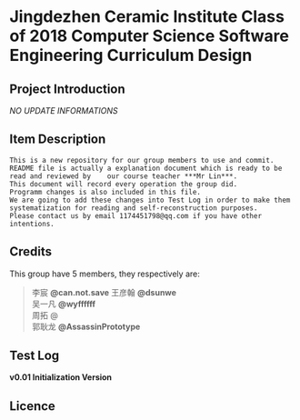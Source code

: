 # Jingdezhen Ceramic Institute Class of 2018 Computer Science Software Engineering Curriculum Design 


## Project Introduction
*NO UPDATE INFORMATIONS*

## Item Description
	This is a new repository for our group members to use and commit.  
	README file is actually a explanation document which is ready to be read and reviewed by 	our course teacher ***Mr Lin***.  
	This document will record every operation the group did.  
	Programm changes is also included in this file.  
	We are going to add these changes into Test Log in order to make them systematization for reading and self-reconstruction purposes.  
	Please contact us by email 1174451798@qq.com if you have other intentions.  

## Credits
This group have 5 members, they respectively are:  
>李宸 **@can.not.save**
王彦翰 **@dsunwe**  
吴一凡 **@wyffffff**  
周拓 @  
郭耿龙 **@AssassinPrototype**  

## Test Log
**v0.01  Initialization Version**  
## Licence
